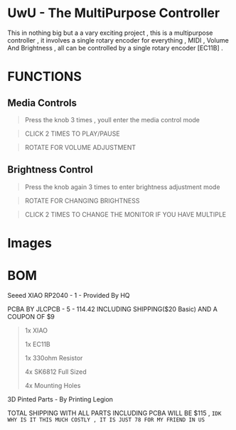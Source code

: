 # UwU - The MultiPurpose Controller

This in nothing big but a a vary exciting project , this is a multipurpose controller , it involves a single rotary encoder for everything , MIDI , Volume And Brightness , all can be controlled by a single rotary encoder [EC11B] . 

# FUNCTIONS 

## Media Controls

> Press the knob 3 times , youll enter the media control mode

> CLICK 2 TIMES TO PLAY/PAUSE

> ROTATE FOR VOLUME ADJUSTMENT


## Brightness Control
> Press the knob again 3 times to enter brightness adjustment mode

> ROTATE FOR CHANGING BRIGHTNESS

> CLICK 2 TIMES TO CHANGE THE MONITOR IF YOU HAVE MULTIPLE



# Images










# BOM

Seeed XIAO RP2040 - 1 - Provided By HQ

PCBA BY JLCPCB - 5 - 114.42 INCLUDING SHIPPING($20 Basic) AND A COUPON OF $9 

  > 1x XIAO
>
  > 1x EC11B
> 
  > 1x 330ohm Resistor
> 
  > 4x SK6812 Full Sized
> 
  > 4x Mounting Holes
> 
3D Pinted Parts - By Printing Legion


TOTAL SHIPPING WITH ALL PARTS INCLUDING PCBA WILL BE $115 , `IDK WHY IS IT THIS MUCH COSTLY , IT IS JUST 78 FOR MY FRIEND IN US`
